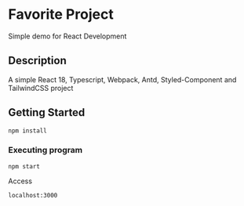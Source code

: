 # Favorite Project

Simple demo for React Development

## Description

A simple React 18, Typescript, Webpack, Antd, Styled-Component and TailwindCSS project

## Getting Started

`npm install`

### Executing program

```
npm start
```

Access

```
localhost:3000
```
